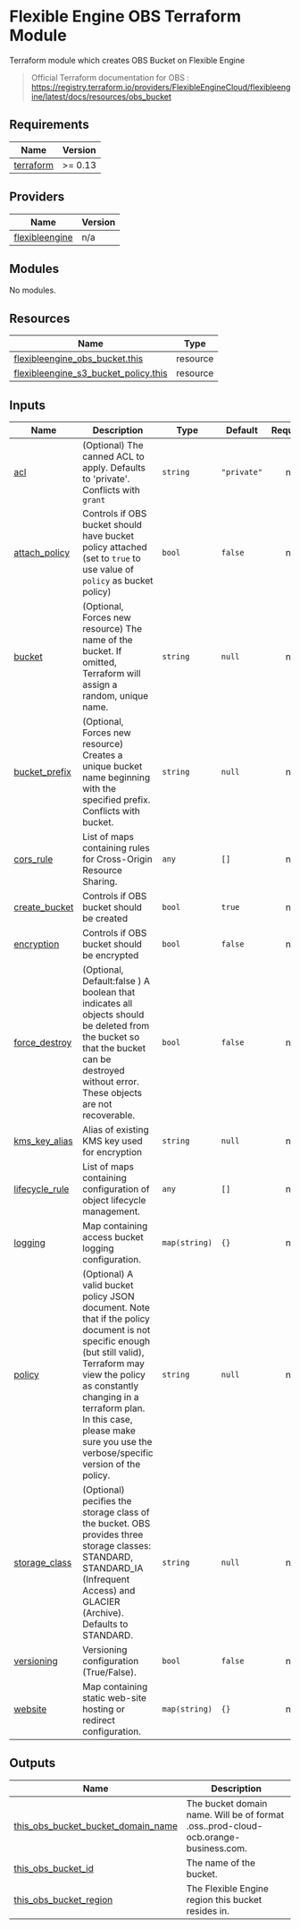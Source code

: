 # Flexible Engine OBS Terraform Module

Terraform module which creates OBS Bucket on Flexible Engine

> Official Terraform documentation for OBS : https://registry.terraform.io/providers/FlexibleEngineCloud/flexibleengine/latest/docs/resources/obs_bucket

## Requirements

| Name | Version |
|------|---------|
| <a name="requirement_terraform"></a> [terraform](#requirement\_terraform) | >= 0.13 |

## Providers

| Name | Version |
|------|---------|
| <a name="provider_flexibleengine"></a> [flexibleengine](#provider\_flexibleengine) | n/a |

## Modules

No modules.

## Resources

| Name | Type |
|------|------|
| [flexibleengine_obs_bucket.this](https://registry.terraform.io/providers/FlexibleEngineCloud/flexibleengine/latest/docs/resources/obs_bucket) | resource |
| [flexibleengine_s3_bucket_policy.this](https://registry.terraform.io/providers/FlexibleEngineCloud/flexibleengine/latest/docs/resources/s3_bucket_policy) | resource |

## Inputs

| Name | Description | Type | Default | Required |
|------|-------------|------|---------|:--------:|
| <a name="input_acl"></a> [acl](#input\_acl) | (Optional) The canned ACL to apply. Defaults to 'private'. Conflicts with `grant` | `string` | `"private"` | no |
| <a name="input_attach_policy"></a> [attach\_policy](#input\_attach\_policy) | Controls if OBS bucket should have bucket policy attached (set to `true` to use value of `policy` as bucket policy) | `bool` | `false` | no |
| <a name="input_bucket"></a> [bucket](#input\_bucket) | (Optional, Forces new resource) The name of the bucket. If omitted, Terraform will assign a random, unique name. | `string` | `null` | no |
| <a name="input_bucket_prefix"></a> [bucket\_prefix](#input\_bucket\_prefix) | (Optional, Forces new resource) Creates a unique bucket name beginning with the specified prefix. Conflicts with bucket. | `string` | `null` | no |
| <a name="input_cors_rule"></a> [cors\_rule](#input\_cors\_rule) | List of maps containing rules for Cross-Origin Resource Sharing. | `any` | `[]` | no |
| <a name="input_create_bucket"></a> [create\_bucket](#input\_create\_bucket) | Controls if OBS bucket should be created | `bool` | `true` | no |
| <a name="input_encryption"></a> [encryption](#input\_encryption) | Controls if OBS bucket should be encrypted | `bool` | `false` | no |
| <a name="input_force_destroy"></a> [force\_destroy](#input\_force\_destroy) | (Optional, Default:false ) A boolean that indicates all objects should be deleted from the bucket so that the bucket can be destroyed without error. These objects are not recoverable. | `bool` | `false` | no |
| <a name="input_kms_key_alias"></a> [kms\_key\_alias](#input\_kms\_key\_alias) | Alias of existing KMS key used for encryption | `string` | `null` | no |
| <a name="input_lifecycle_rule"></a> [lifecycle\_rule](#input\_lifecycle\_rule) | List of maps containing configuration of object lifecycle management. | `any` | `[]` | no |
| <a name="input_logging"></a> [logging](#input\_logging) | Map containing access bucket logging configuration. | `map(string)` | `{}` | no |
| <a name="input_policy"></a> [policy](#input\_policy) | (Optional) A valid bucket policy JSON document. Note that if the policy document is not specific enough (but still valid), Terraform may view the policy as constantly changing in a terraform plan. In this case, please make sure you use the verbose/specific version of the policy. | `string` | `null` | no |
| <a name="input_storage_class"></a> [storage\_class](#input\_storage\_class) | (Optional) pecifies the storage class of the bucket. OBS provides three storage classes: STANDARD, STANDARD\_IA (Infrequent Access) and GLACIER (Archive). Defaults to STANDARD. | `string` | `null` | no |
| <a name="input_versioning"></a> [versioning](#input\_versioning) | Versioning configuration (True/False). | `bool` | `false` | no |
| <a name="input_website"></a> [website](#input\_website) | Map containing static web-site hosting or redirect configuration. | `map(string)` | `{}` | no |

## Outputs

| Name | Description |
|------|-------------|
| <a name="output_this_obs_bucket_bucket_domain_name"></a> [this\_obs\_bucket\_bucket\_domain\_name](#output\_this\_obs\_bucket\_bucket\_domain\_name) | The bucket domain name. Will be of format <bucket-name>.oss.<region>.prod-cloud-ocb.orange-business.com. |
| <a name="output_this_obs_bucket_id"></a> [this\_obs\_bucket\_id](#output\_this\_obs\_bucket\_id) | The name of the bucket. |
| <a name="output_this_obs_bucket_region"></a> [this\_obs\_bucket\_region](#output\_this\_obs\_bucket\_region) | The Flexible Engine region this bucket resides in. |